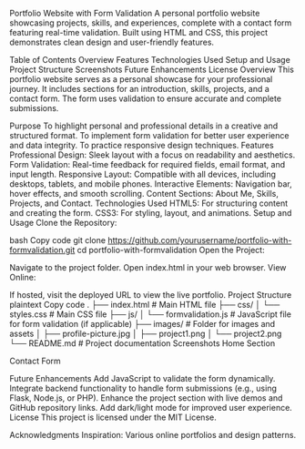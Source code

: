 Portfolio Website with Form Validation
A personal portfolio website showcasing projects, skills, and experiences, complete with a contact form featuring real-time validation. Built using HTML and CSS, this project demonstrates clean design and user-friendly features.

Table of Contents
Overview
Features
Technologies Used
Setup and Usage
Project Structure
Screenshots
Future Enhancements
License
Overview
This portfolio website serves as a personal showcase for your professional journey. It includes sections for an introduction, skills, projects, and a contact form. The form uses validation to ensure accurate and complete submissions.

Purpose
To highlight personal and professional details in a creative and structured format.
To implement form validation for better user experience and data integrity.
To practice responsive design techniques.
Features
Professional Design:
Sleek layout with a focus on readability and aesthetics.
Form Validation:
Real-time feedback for required fields, email format, and input length.
Responsive Layout:
Compatible with all devices, including desktops, tablets, and mobile phones.
Interactive Elements:
Navigation bar, hover effects, and smooth scrolling.
Content Sections:
About Me, Skills, Projects, and Contact.
Technologies Used
HTML5: For structuring content and creating the form.
CSS3: For styling, layout, and animations.
Setup and Usage
Clone the Repository:

bash
Copy code
git clone https://github.com/yourusername/portfolio-with-formvalidation.git
cd portfolio-with-formvalidation
Open the Project:

Navigate to the project folder.
Open index.html in your web browser.
View Online:

If hosted, visit the deployed URL to view the live portfolio.
Project Structure
plaintext
Copy code
.
├── index.html           # Main HTML file
├── css/
│   └── styles.css       # Main CSS file
├── js/
│   └── formvalidation.js # JavaScript file for form validation (if applicable)
├── images/              # Folder for images and assets
│   ├── profile-picture.jpg
│   ├── project1.png
│   └── project2.png
└── README.md            # Project documentation
Screenshots
Home Section

Contact Form

Future Enhancements
Add JavaScript to validate the form dynamically.
Integrate backend functionality to handle form submissions (e.g., using Flask, Node.js, or PHP).
Enhance the project section with live demos and GitHub repository links.
Add dark/light mode for improved user experience.
License
This project is licensed under the MIT License.

Acknowledgments
Inspiration: Various online portfolios and design patterns.
